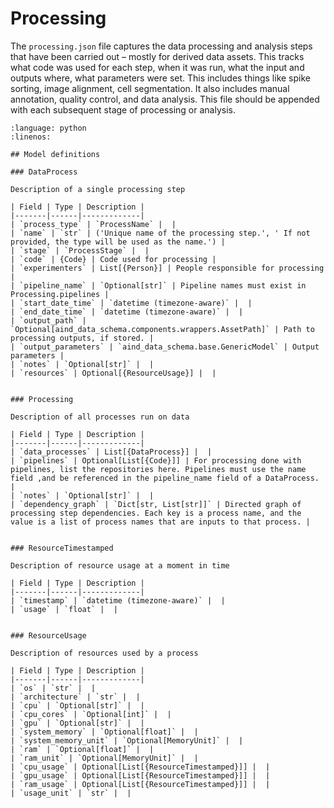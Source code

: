 # Processing

The `processing.json` file captures the data processing and analysis steps that have been carried out – mostly for derived data assets. 
This tracks what code was used for each step, when it was run, what the input and outputs where, what parameters were 
set. This includes things like spike sorting, image alignment, cell segmentation. It also includes manual annotation, 
quality control, and data analysis. This file should be appended with each subsequent stage of processing or analysis.

```{literalinclude} ../../examples/processing.py
:language: python
:linenos:

## Model definitions

### DataProcess

Description of a single processing step

| Field | Type | Description |
|-------|------|-------------|
| `process_type` | `ProcessName` |  |
| `name` | `str` | ('Unique name of the processing step.', ' If not provided, the type will be used as the name.') |
| `stage` | `ProcessStage` |  |
| `code` | {Code} | Code used for processing |
| `experimenters` | List[{Person}] | People responsible for processing |
| `pipeline_name` | `Optional[str]` | Pipeline names must exist in Processing.pipelines |
| `start_date_time` | `datetime (timezone-aware)` |  |
| `end_date_time` | `datetime (timezone-aware)` |  |
| `output_path` | `Optional[aind_data_schema.components.wrappers.AssetPath]` | Path to processing outputs, if stored. |
| `output_parameters` | `aind_data_schema.base.GenericModel` | Output parameters |
| `notes` | `Optional[str]` |  |
| `resources` | Optional[{ResourceUsage}] |  |


### Processing

Description of all processes run on data

| Field | Type | Description |
|-------|------|-------------|
| `data_processes` | List[{DataProcess}] |  |
| `pipelines` | Optional[List[{Code}]] | For processing done with pipelines, list the repositories here. Pipelines must use the name field ,and be referenced in the pipeline_name field of a DataProcess. |
| `notes` | `Optional[str]` |  |
| `dependency_graph` | `Dict[str, List[str]]` | Directed graph of processing step dependencies. Each key is a process name, and the value is a list of process names that are inputs to that process. |


### ResourceTimestamped

Description of resource usage at a moment in time

| Field | Type | Description |
|-------|------|-------------|
| `timestamp` | `datetime (timezone-aware)` |  |
| `usage` | `float` |  |


### ResourceUsage

Description of resources used by a process

| Field | Type | Description |
|-------|------|-------------|
| `os` | `str` |  |
| `architecture` | `str` |  |
| `cpu` | `Optional[str]` |  |
| `cpu_cores` | `Optional[int]` |  |
| `gpu` | `Optional[str]` |  |
| `system_memory` | `Optional[float]` |  |
| `system_memory_unit` | `Optional[MemoryUnit]` |  |
| `ram` | `Optional[float]` |  |
| `ram_unit` | `Optional[MemoryUnit]` |  |
| `cpu_usage` | Optional[List[{ResourceTimestamped}]] |  |
| `gpu_usage` | Optional[List[{ResourceTimestamped}]] |  |
| `ram_usage` | Optional[List[{ResourceTimestamped}]] |  |
| `usage_unit` | `str` |  |
